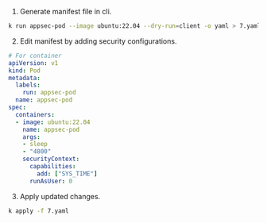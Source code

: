1. Generate manifest file in cli.

```bash
k run appsec-pod --image ubuntu:22.04 --dry-run=client -o yaml > 7.yaml
```

2. Edit manifest by adding security configurations.

```yaml
# For container
apiVersion: v1
kind: Pod
metadata:
  labels:
    run: appsec-pod
  name: appsec-pod
spec:
  containers:
  - image: ubuntu:22.04
    name: appsec-pod
    args:
    - sleep
    - "4800"
    securityContext:
      capabilities:
        add: ["SYS_TIME"]
      runAsUser: 0
```

3. Apply updated changes.

```bash
k apply -f 7.yaml
```
